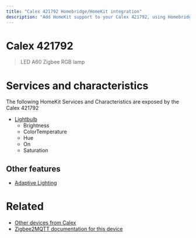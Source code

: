 ```yaml
---
title: "Calex 421792 Homebridge/HomeKit integration"
description: "Add HomeKit support to your Calex 421792, using Homebridge, Zigbee2MQTT and homebridge-z2m."
---
```

<!---
This file has been GENERATED using src/docgen/docgen.ts
DO NOT EDIT THIS FILE MANUALLY!
-->
# Calex 421792
> LED A60 Zigbee RGB lamp


# Services and characteristics
The following HomeKit Services and Characteristics are exposed by
the Calex 421792

* [Lightbulb](../../light.md)
  * Brightness
  * ColorTemperature
  * Hue
  * On
  * Saturation


## Other features
* [Adaptive Lighting](../../light.md)


# Related
* [Other devices from Calex](../index.md#calex)
* [Zigbee2MQTT documentation for this device](https://www.zigbee2mqtt.io/devices/421792.html)